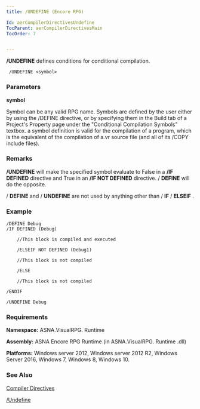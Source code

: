 ```yaml
---
title: /UNDEFINE (Encore RPG)

Id: aerCompilerDirectivesUndefine
TocParent: aerCompilerDirectivesMain
TocOrder: 7


---
```


**/UNDEFINE** defines conditions for conditional compilation. 

```
 /UNDEFINE <symbol>       
```

### Parameters

**symbol** 

Symbol can be any valid RPG name.  Symbols are defined by the user either by using the /DEFINE directive, or
                by specifying them in the Build tab of a Project's Property page under the "Conditional Compilation Symbols" textbox. 
                a symbol definition is valid for the compilation of a program, which is
                the equivalent of the compilation of a.vr source file (and all of its /COPY include files).


### Remarks
**/UNDEFINE** will make the specified symbol evaluate to False in a **/IF DEFINED** directive and True in an **/IF NOT DEFINED** directive. / **DEFINE** will do the opposite. 

/ **DEFINE** and / **UNDEFINE** are not used by anything other than / **IF** / **ELSEIF** . 

### Example

```
/DEFINE Debug
/IF DEFINED (Debug)

    //This block is compiled and executed

    /ELSEIF NOT DEFINED (Debug1)

    //This block is not compiled

    /ELSE

    //This block is not compiled

/ENDIF

/UNDEFINE Debug
```

### Requirements
**Namespace:** ASNA.VisualRPG. Runtime 

**Assembly:** ASNA Encore RPG Runtime (in ASNA.VisualRPG. Runtime .dll) 

**Platforms:** Windows server 2012, Windows server 2012 R2, Windows Server 2016, Windows 7, Windows 8, Windows 10. 

### See Also
[Compiler Directives](ecrCompilerDirectivesMain.html) 

[/Undefine](ecrCompilerDirectivesUndefine.html) <br /> 

